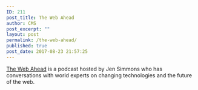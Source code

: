 ```yaml
---
ID: 211
post_title: The Web Ahead
author: CMS
post_excerpt: ""
layout: post
permalink: /the-web-ahead/
published: true
post_date: 2017-08-23 21:57:25
---
```

<a href="http://5by5.tv/webahead">The Web Ahead</a> is a podcast hosted by Jen Simmons who has conversations with world experts on changing technologies and the future of the web.